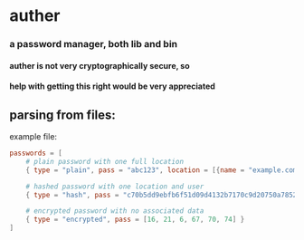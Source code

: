 # auther
### a password manager, both lib and bin

#### **auther is not very cryptographically secure, so**
#### **help with getting this right would be very appreciated**

## parsing from files:

example file:
```toml
passwords = [
    # plain password with one full location
    { type = "plain", pass = "abc123", location = [{name = "example.com", username = "user", email = "user@example.com"}] },

    # hashed password with one location and user
    { type = "hash", pass = "c70b5dd9ebfb6f51d09d4132b7170c9d20750a7852f00680f65658f0310e810056e6763c34c9a00b0e940076f54495c169fc2302cceb312039271c43469507dc", location = [{name = "example.net", username = "user"}] },

    # encrypted password with no associated data
    { type = "encrypted", pass = [16, 21, 6, 67, 70, 74] }
]
```